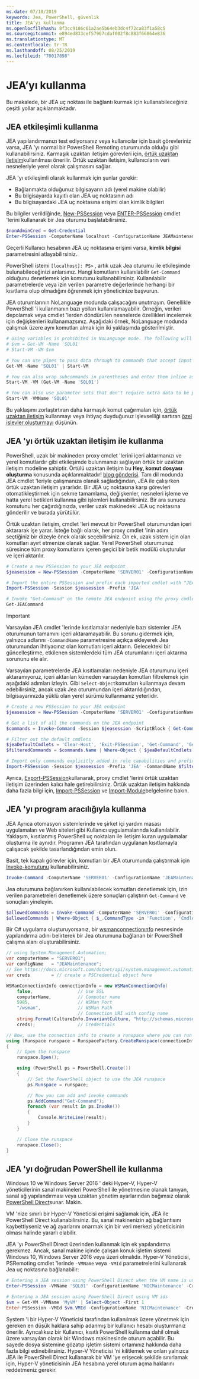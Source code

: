 ```yaml
---
ms.date: 07/10/2019
keywords: Jea, PowerShell, güvenlik
title: JEA’yı kullanma
ms.openlocfilehash: 8f3cc9186c61a2ae5b64eb3dc4f72ca83f1a58c5
ms.sourcegitcommit: e894ed833cef57967cdaf002f8c883f66864e836
ms.translationtype: MT
ms.contentlocale: tr-TR
ms.lasthandoff: 08/25/2019
ms.locfileid: "70017898"
---
```

# <a name="using-jea"></a>JEA’yı kullanma

Bu makalede, bir JEA uç noktası ile bağlantı kurmak için kullanabileceğiniz çeşitli yollar açıklanmaktadır.

## <a name="using-jea-interactively"></a>JEA etkileşimli kullanma

JEA yapılandırmanızı test ediyorsanız veya kullanıcılar için basit görevleriniz varsa, JEA 'yı normal bir PowerShell Remoting oturumunda olduğu gibi kullanabilirsiniz. Karmaşık uzaktan iletişim görevleri için, [örtük uzaktan iletişim](#using-jea-with-implicit-remoting)kullanılması önerilir. Örtük uzaktan iletişim, kullanıcıların veri nesneleriyle yerel olarak çalışmasını sağlar.

JEA 'yı etkileşimli olarak kullanmak için şunlar gerekir:

- Bağlanmakta olduğunuz bilgisayarın adı (yerel makine olabilir)
- Bu bilgisayarda kayıtlı olan JEA uç noktasının adı
- Bu bilgisayardaki JEA uç noktasına erişimi olan kimlik bilgileri

Bu bilgiler verildiğinde, [New-PSSession](/powershell/module/microsoft.powershell.core/New-PSSession) veya [ENTER-PSSession](/powershell/module/microsoft.powershell.core/enter-pssession) cmdlet 'lerini kullanarak bir Jea oturumu başlatabilirsiniz.

```powershell
$nonAdminCred = Get-Credential
Enter-PSSession -ComputerName localhost -ConfigurationName JEAMaintenance -Credential $nonAdminCred
```

Geçerli Kullanıcı hesabının JEA uç noktasına erişimi varsa, **kimlik bilgisi** parametresini atlayabilirsiniz.

PowerShell istemi `[localhost]: PS>` , artık uzak Jea oturumu ile etkileşimde bulunabileceğinizi anlarsınız. Hangi komutların kullanılabilir `Get-Command` olduğunu denetlemek için komutunu kullanabilirsiniz. Kullanılabilir parametrelerde veya izin verilen parametre değerlerinde herhangi bir kısıtlama olup olmadığını öğrenmek için yöneticinize başvurun.

JEA oturumlarının NoLanguage modunda çalışacağını unutmayın. Genellikle PowerShell 'i kullanmanın bazı yolları kullanılamayabilir. Örneğin, verileri depolamak veya cmdlet 'lerden döndürülen nesnelerde özellikleri incelemek için değişkenleri kullanamazsınız. Aşağıdaki örnek, NoLanguage modunda çalışmak üzere aynı komutları almak için iki yaklaşımda gösterilmiştir.

```powershell
# Using variables is prohibited in NoLanguage mode. The following will not work:
# $vm = Get-VM -Name 'SQL01'
# Start-VM -VM $vm

# You can use pipes to pass data through to commands that accept input from the pipeline
Get-VM -Name 'SQL01' | Start-VM

# You can also wrap subcommands in parentheses and enter them inline as arguments
Start-VM -VM (Get-VM -Name 'SQL01')

# You can also use parameter sets that don't require extra data to be passed in
Start-VM -VMName 'SQL01'
```

Bu yaklaşımı zorlaştırtıran daha karmaşık komut çağırmaları için, [örtük uzaktan iletişim](#using-jea-with-implicit-remoting) kullanmayı veya ihtiyaç duyduğunuz işlevselliği sartıran [özel işlevler oluşturmayı](role-capabilities.md#creating-custom-functions) düşünün.

## <a name="using-jea-with-implicit-remoting"></a>JEA 'yı örtük uzaktan iletişim ile kullanma

PowerShell, uzak bir makineden proxy cmdlet 'lerini içeri aktarmanızı ve yerel komutlardır gibi etkileşimde bulunmanızı sağlayan örtük bir uzaktan iletişim modeline sahiptir. Örtülü uzaktan iletişim bu **Hey, komut dosyası oluşturma** konusunda açıklanmaktadır! [blog gönderisi](https://devblogs.microsoft.com/scripting/remoting-the-implicit-way/).
Tam dil modunda JEA cmdlet 'leriyle çalışmanıza olanak sağladığından, JEA ile çalışırken örtük uzaktan iletişim yararlıdır. Bir JEA uç noktasına karşı görevleri otomatikleştirmek için sekme tamamlama, değişkenler, nesneleri işleme ve hatta yerel betikleri kullanma gibi işlemleri kullanabilirsiniz. Bir ara sunucu komutunu her çağırdığınızda, veriler uzak makinedeki JEA uç noktasına gönderilir ve burada yürütülür.

Örtük uzaktan iletişim, cmdlet 'leri mevcut bir PowerShell oturumundan içeri aktararak işe yarar. İsteğe bağlı olarak, her proxy cmdlet 'inin adını seçtiğiniz bir dizeyle önek olarak seçebilirsiniz. Ön ek, uzak sistem için olan komutları ayırt etmenize olanak sağlar. Yerel PowerShell oturumunuz süresince tüm proxy komutlarını içeren geçici bir betik modülü oluşturulur ve içeri aktarılır.

```powershell
# Create a new PSSession to your JEA endpoint
$jeasession = New-PSSession -ComputerName 'SERVER01' -ConfigurationName 'JEAMaintenance'

# Import the entire PSSession and prefix each imported cmdlet with "JEA"
Import-PSSession -Session $jeasession -Prefix 'JEA'

# Invoke "Get-Command" on the remote JEA endpoint using the proxy cmdlet
Get-JEACommand
```

> [!IMPORTANT]
> Varsayılan JEA cmdlet 'lerinde kısıtlamalar nedeniyle bazı sistemler JEA oturumunun tamamını içeri aktaramayabilir. Bu sorunu gidermek için, yalnızca adlarını `-CommandName` parametresine açıkça ekleyerek Jea oturumundan ihtiyacınız olan komutları içeri aktarın. Gelecekteki bir güncelleştirme, etkilenen sistemlerdeki tüm JEA oturumlarını içeri aktarma sorununu ele alır.

Varsayılan parametrelerde JEA kısıtlamaları nedeniyle JEA oturumunu içeri aktaramıyoruz, içeri aktarılan kümeden varsayılan komutları filtrelemek için aşağıdaki adımları izleyin. Gibi `Select-Object`komutları kullanmaya devam edebilirsiniz, ancak uzak Jea oturumundan içeri aktarıldığından, bilgisayarınızda yüklü olan yerel sürümü kullanmanız yeterlidir.

```powershell
# Create a new PSSession to your JEA endpoint
$jeasession = New-PSSession -ComputerName 'SERVER01' -ConfigurationName 'JEAMaintenance'

# Get a list of all the commands on the JEA endpoint
$commands = Invoke-Command -Session $jeasession -ScriptBlock { Get-Command }

# Filter out the default cmdlets
$jeaDefaultCmdlets = 'Clear-Host', 'Exit-PSSession', 'Get-Command', 'Get-FormatData', 'Get-Help', 'Measure-Object', 'Out-Default', 'Select-Object'
$filteredCommands = $commands.Name | Where-Object { $jeaDefaultCmdlets -notcontains $_ }

# Import only commands explicitly added in role capabilities and prefix each imported cmdlet with "JEA"
Import-PSSession -Session $jeasession -Prefix 'JEA' -CommandName $filteredCommands
```

Ayrıca, [Export-PSSession](/powershell/microsoft.powershell.utility/Export-PSSession)kullanarak, proxy cmdlet 'lerini örtük uzaktan iletişim üzerinden kalıcı hale getirebilirsiniz.
Örtük uzaktan iletişim hakkında daha fazla bilgi için, [Import-PSSession](/powershell/microsoft.powershell.utility/import-pssession) ve [Import-Module](/powershell/microsoft.powershell.core/import-module)belgelerine bakın.

## <a name="using-jea-programmatically"></a>JEA 'yı program aracılığıyla kullanma

JEA Ayrıca otomasyon sistemlerinde ve şirket içi yardım masası uygulamaları ve Web siteleri gibi Kullanıcı uygulamalarında kullanılabilir. Yaklaşım, kısıtlanmış PowerShell uç noktaları ile iletişim kuran uygulamalar oluşturma ile aynıdır. Programın JEA tarafından uygulanan kısıtlamayla çalışacak şekilde tasarlandığından emin olun.

Basit, tek kapalı görevler için, komutları bir JEA oturumunda çalıştırmak için [Invoke-komutunu](/powershell/module/microsoft.powershell.core/invoke-command) kullanabilirsiniz.

```powershell
Invoke-Command -ComputerName 'SERVER01' -ConfigurationName 'JEAMaintenance' -ScriptBlock { Get-Process; Get-Service }
```

Jea oturumuna bağlanırken kullanılabilecek komutları denetlemek için, izin verilen parametreleri denetlemek üzere sonuçları çalıştırın `Get-Command` ve sonuçları yineleyin.

```powershell
$allowedCommands = Invoke-Command -ComputerName 'SERVER01' -ConfigurationName 'JEAMaintenance' -ScriptBlock { Get-Command }
$allowedCommands | Where-Object { $_.CommandType -in 'Function', 'Cmdlet' } | Format-Table Name, Parameters
```

Bir C# uygulama oluşturuyorsanız, bir [wsmanconnectionınfo](/dotnet/api/system.management.automation.runspaces.wsmanconnectioninfo) nesnesinde yapılandırma adını belirterek bir Jea oturumuna bağlanan bir PowerShell çalışma alanı oluşturabilirsiniz.

```csharp
// using System.Management.Automation;
var computerName = "SERVER01";
var configName   = "JEAMaintenance";
// See https://docs.microsoft.com/dotnet/api/system.management.automation.pscredential
var creds        = // create a PSCredential object here

WSManConnectionInfo connectionInfo = new WSManConnectionInfo(
    false,                 // Use SSL
    computerName,          // Computer name
    5985,                  // WSMan Port
    "/wsman",              // WSMan Path
                           // Connection URI with config name
    string.Format(CultureInfo.InvariantCulture, "http://schemas.microsoft.com/powershell/{0}", configName),
    creds);                // Credentials

// Now, use the connection info to create a runspace where you can run the commands
using (Runspace runspace = RunspaceFactory.CreateRunspace(connectionInfo))
{
    // Open the runspace
    runspace.Open();

    using (PowerShell ps = PowerShell.Create())
    {
        // Set the PowerShell object to use the JEA runspace
        ps.Runspace = runspace;

        // Now you can add and invoke commands
        ps.AddCommand("Get-Command");
        foreach (var result in ps.Invoke())
        {
            Console.WriteLine(result);
        }
    }

    // Close the runspace
    runspace.Close();
}
```

## <a name="using-jea-with-powershell-direct"></a>JEA 'yı doğrudan PowerShell ile kullanma

Windows 10 ve Windows Server 2016 ' deki Hyper-V, Hyper-V yöneticilerinin sanal makineleri PowerShell ile yönetmesine olanak tanıyan, sanal ağ yapılandırması veya uzaktan yönetim ayarlarından bağımsız olarak [PowerShell Direct](/virtualization/hyper-v-on-windows/user-guide/powershell-direct)sunar. Makin.

VM 'nize sınırlı bir Hyper-V Yöneticisi erişimi sağlamak için, JEA ile PowerShell Direct kullanabilirsiniz.
Bu, sanal makinenizin ağ bağlantısını kaybettiyseniz ve ağ ayarlarını onarmak için bir veri merkezi yöneticisinin olması halinde yararlı olabilir.

JEA 'yı PowerShell Direct üzerinden kullanmak için ek yapılandırma gerekmez. Ancak, sanal makine içinde çalışan konuk işletim sistemi Windows 10, Windows Server 2016 veya üzeri olmalıdır. Hyper-V Yöneticisi, PSRemoting cmdlet 'lerinde `-VMName` veya `-VMId` parametrelerini kullanarak Jea uç noktasına bağlanabilir:

```powershell
# Entering a JEA session using PowerShell Direct when the VM name is unique
Enter-PSSession -VMName 'SQL01' -ConfigurationName 'NICMaintenance' -Credential 'localhost\JEAformyHoster'

# Entering a JEA session using PowerShell Direct using VM ids
$vm = Get-VM -VMName 'MyVM' | Select-Object -First 1
Enter-PSSession -VMId $vm.VMId -ConfigurationName 'NICMaintenance' -Credential 'localhost\JEAformyHoster'
```

System 'i bir Hyper-V Yöneticisi tarafından kullanılmak üzere yönetmek için gereken en düşük haklara sahip adanmış bir kullanıcı hesabı oluşturmanız önerilir. Ayrıcalıksız bir Kullanıcı, kısıtlı PowerShell kullanma dahil olmak üzere varsayılan olarak bir Windows makinesinde oturum açabilir. Bu sayede dosya sistemine gözatıp işletim sistemi ortamınız hakkında daha fazla bilgi edinebilirsiniz. Hyper-V Yöneticisi 'ni kilitlemek ve onları yalnızca JEA ile PowerShell Direct kullanarak bir VM 'ye erişecek şekilde sınırlamak için, Hyper-V yöneticisinin JEA hesabına yerel oturum açma haklarını reddetmeniz gerekir.
